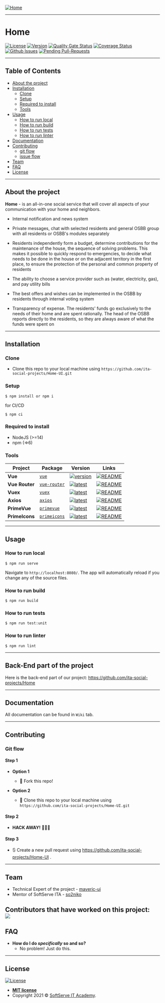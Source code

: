 [![Home](https://i.postimg.cc/dtdVKck6/photo-2021-06-16-16-06-28.jpg)](https://github.com/ita-social-projects/Home)
___

# Home
[![License](http://img.shields.io/:license-mit-green.svg?style=flat-square)](http://badges.mit-license.org)
[![Version](https://img.shields.io/github/package-json/v/ita-social-projects/Home-UI)](https://github.com/ita-social-projects/Home-UI/releases)
[![Quality Gate Status](https://sonarcloud.io/api/project_badges/measure?project=ita-social-projects_Home-UI&metric=alert_status)](https://sonarcloud.io/dashboard?id=ita-social-projects_Home-UI)
[![Coverage Status](https://img.shields.io/sonar/coverage/ita-social-projects_Home-UI?server=https%3A%2F%2Fsonarcloud.io)](https://sonarcloud.io/component_measures?id=ita-social-projects_Home-UI&metric=coverage&view=treemap)
[![Github Issues](https://img.shields.io/github/issues/ita-social-projects/Home-UI?style=flat-square)](https://github.com/ita-social-projects/Home-UI/issues)
[![Pending Pull-Requests](https://img.shields.io/github/issues-pr/ita-social-projects/Home-UI?style=flat-square)](https://github.com/ita-social-projects/Home-UI/pulls)
___

## Table of Contents

- [About the project](#About-the-project)
- [Installation](#installation)
  - [Clone](#Clone)
  - [Setup](#Setup)
  - [Required to install](#Required-to-install)
  - [Tools](#Tools)
- [Usage](#Usage)
  - [How to run local](#How-to-run-local)
  - [How to run build](#How-to-run-build)
  - [How to run tests](#How-to-run-tests)
  - [How to run linter](#How-to-run-linter)
- [Documentation](#Documentation)
- [Contributing](#contributing)
  - [git flow](#git-flow)
  - [issue flow](#git-flow)
- [Team](#Team)
- [FAQ](#faq)
- [License](#license)

---

## About the project
__Home__ - is an all-in-one social service that will cover all
aspects of your communication with your home and neighbors.
- Internal notification and news system


- Private messages, chat with selected residents and general OSBB
  group with all residents or OSBB's modules separately


- Residents independently form a budget, determine
  contributions for the maintenance of the house,
  the sequence of solving problems. This makes it possible
  to quickly respond to emergencies, to decide what needs to be
  done in the house or on the adjacent territory in the first place,
  to ensure the protection of the personal and common property of residents


- The ability to choose a service provider such as
  (water, electricity, gas), and pay utility bills


- The best offers and wishes can be implemented in the OSBB
  by residents through internal voting system


- Transparency of expense. The residents' funds go exclusively to the needs
  of their home and are spent rationally. The head of the OSBB reports
  directly to the residents, so they are always aware of what the funds were spent on

---

## Installation

### Clone

- Clone this repo to your local machine using `https://github.com/ita-social-projects/Home-UI.git`

### Setup
```shell
$ npm install or npm i
```
for CI/CD
```shell
$ npm ci
```

### Required to install
* NodeJS (>=14)
* npm (=>6)

### Tools
| Project | Package | Version | Links |
|---|---|---|---|
**Vue** | [`vue`](https://www.npmjs.com/package/vue) | [![version](https://img.shields.io/npm/v/vue/next)](https://www.npmjs.com/package/vue) | [![README](https://img.shields.io/badge/README--green.svg)](https://github.com/vuejs/vue/blob/dev/README.md) 
**Vue Router** | [`vue-router`](https://www.npmjs.com/package/vue-router) | [![latest](https://img.shields.io/npm/v/vue-router/next)](https://www.npmjs.com/package/vue-router) |  [![README](https://img.shields.io/badge/README--green.svg)](https://github.com/vuejs/vue-router/blob/dev/README.md)
**Vuex** | [`vuex`](https://www.npmjs.com/package/vuex) | [![latest](https://img.shields.io/npm/v/vuex/next)](https://www.npmjs.com/package/vuex) |  [![README](https://img.shields.io/badge/README--green.svg)](https://github.com/vuejs/vuex/blob/dev/README.md)
**Axios** | [`axios`](https://www.npmjs.com/package/axios) | [![latest](https://img.shields.io/npm/v/axios/latest.svg)](https://www.npmjs.com/package/axios) |  [![README](https://img.shields.io/badge/README--green.svg)](https://github.com/axios/axios/blob/master/README.md)
**PrimeVue** | [`primevue`](https://www.npmjs.com/package/primevue) | [![latest](https://img.shields.io/npm/v/primevue/latest.svg)](https://www.npmjs.com/package/primevue) |  [![README](https://img.shields.io/badge/README--green.svg)](https://github.com/primefaces/primevue/blob/master/README.md)
**PrimeIcons** | [`primeicons`](https://www.npmjs.com/package/primeicons) | [![latest](https://img.shields.io/npm/v/primeicons/latest.svg)](https://www.npmjs.com/package/primeicons) |  [![README](https://img.shields.io/badge/README--green.svg)](https://github.com/primefaces/primeicons/blob/master/README.md)
---

## Usage
### How to run local
```shell
$ npm run serve
```
Navigate to `http://localhost:8080/`. The app will automatically reload if you change any of the source files.
### How to run build
```shell
$ npm run build
```
### How to run tests
```shell
$ npm run test:unit
```
### How to run linter
```shell
$ npm run lint
```
---

## Back-End part of the project
Here is the back-end part of our project: https://github.com/ita-social-projects/Home

---

## Documentation  
All documentation can be found in `Wiki` tab.

---

## Contributing

### Git flow
#### Step 1

- **Option 1**
    - 🍴 Fork this repo!

- **Option 2**
    - 👯 Clone this repo to your local machine using `https://github.com/ita-social-projects/Home-UI.git`

#### Step 2

- **HACK AWAY!** 🔨🔨🔨

#### Step 3

- 🔃 Create a new pull request using <a href="https://github.com/ita-social-projects/Home-UI/compare" target="_blank">https://github.com/ita-social-projects/Home-UI </a>.
---

## Team

- Technical Expert of the project - [maveric-ui](https://github.com/maveric-ui)
- Mentor of SoftServe ITA - [so2niko](https://github.com/so2niko)

Contributors that have worked on this project:
<a href="https://github.com/ita-social-projects/Home-UI/graphs/contributors"></br>
  <img src="https://contrib.rocks/image?repo=ita-social-projects/Home-UI" />
</a>
---

## FAQ

- **How do I do *specifically* so and so?**
    - No problem! Just do this.

---

## License

[![License](http://img.shields.io/:license-mit-green.svg?style=flat-square)](http://badges.mit-license.org)

- **[MIT license](http://opensource.org/licenses/mit-license.php)**
- Copyright 2021 © <a href="https://softserve.academy/" target="_blank"> SoftServe IT Academy</a>.
